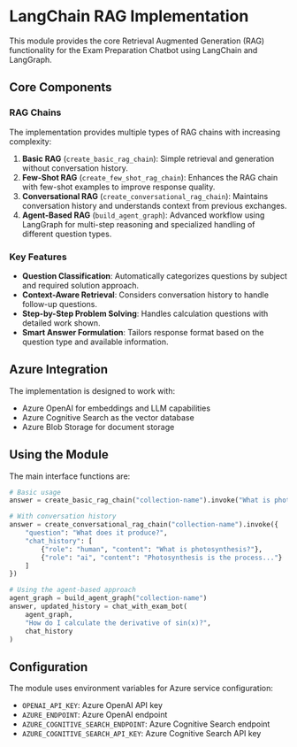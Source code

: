# LangChain RAG Implementation

This module provides the core Retrieval Augmented Generation (RAG) functionality for the Exam Preparation Chatbot using LangChain and LangGraph.

## Core Components

### RAG Chains

The implementation provides multiple types of RAG chains with increasing complexity:

1. **Basic RAG** (`create_basic_rag_chain`): Simple retrieval and generation without conversation history.
2. **Few-Shot RAG** (`create_few_shot_rag_chain`): Enhances the RAG chain with few-shot examples to improve response quality.
3. **Conversational RAG** (`create_conversational_rag_chain`): Maintains conversation history and understands context from previous exchanges.
4. **Agent-Based RAG** (`build_agent_graph`): Advanced workflow using LangGraph for multi-step reasoning and specialized handling of different question types.

### Key Features

- **Question Classification**: Automatically categorizes questions by subject and required solution approach.
- **Context-Aware Retrieval**: Considers conversation history to handle follow-up questions.
- **Step-by-Step Problem Solving**: Handles calculation questions with detailed work shown.
- **Smart Answer Formulation**: Tailors response format based on the question type and available information.

## Azure Integration

The implementation is designed to work with:

- Azure OpenAI for embeddings and LLM capabilities
- Azure Cognitive Search as the vector database
- Azure Blob Storage for document storage

## Using the Module

The main interface functions are:

```python
# Basic usage
answer = create_basic_rag_chain("collection-name").invoke("What is photosynthesis?")

# With conversation history
answer = create_conversational_rag_chain("collection-name").invoke({
    "question": "What does it produce?",
    "chat_history": [
        {"role": "human", "content": "What is photosynthesis?"},
        {"role": "ai", "content": "Photosynthesis is the process..."}
    ]
})

# Using the agent-based approach
agent_graph = build_agent_graph("collection-name")
answer, updated_history = chat_with_exam_bot(
    agent_graph, 
    "How do I calculate the derivative of sin(x)?", 
    chat_history
)
```

## Configuration

The module uses environment variables for Azure service configuration:

- `OPENAI_API_KEY`: Azure OpenAI API key
- `AZURE_ENDPOINT`: Azure OpenAI endpoint
- `AZURE_COGNITIVE_SEARCH_ENDPOINT`: Azure Cognitive Search endpoint
- `AZURE_COGNITIVE_SEARCH_API_KEY`: Azure Cognitive Search API key
